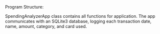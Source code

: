 Program Structure:

SpendingAnalyzerApp class contains all functions for application. The app communicates with an SQLite3 database, logging each transaction date, name, amount, category, and card used.